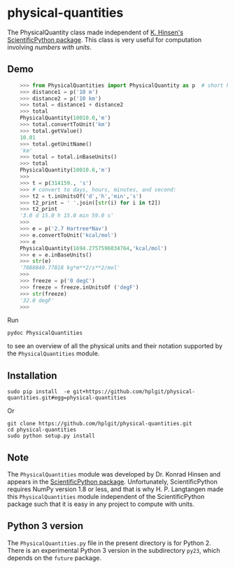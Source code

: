 # physical-quantities

The PhysicalQuantity class made independent of [K. Hinsen's ScientificPython package](https://bitbucket.org/khinsen/scientificpython/). This class is very useful for computation involving *numbers with units*.

## Demo

```python
    >>> from PhysicalQuantities import PhysicalQuantity as p  # short hand
    >>> distance1 = p('10 m')
    >>> distance2 = p('10 km')
    >>> total = distance1 + distance2
    >>> total
    PhysicalQuantity(10010.0,'m')
    >>> total.convertToUnit('km')
    >>> total.getValue()
    10.01
    >>> total.getUnitName()
    'km'
    >>> total = total.inBaseUnits()
    >>> total
    PhysicalQuantity(10010.0,'m')
    >>>
    >>> t = p(314159., 's')
    >>> # convert to days, hours, minutes, and second:
    >>> t2 = t.inUnitsOf('d','h','min','s')
    >>> t2_print = ' '.join([str(i) for i in t2])
    >>> t2_print
    '3.0 d 15.0 h 15.0 min 59.0 s'
    >>>
    >>> e = p('2.7 Hartree*Nav')
    >>> e.convertToUnit('kcal/mol')
    >>> e
    PhysicalQuantity(1694.2757596034764,'kcal/mol')
    >>> e = e.inBaseUnits()
    >>> str(e)
    '7088849.77818 kg*m**2/s**2/mol'
    >>>
    >>> freeze = p('0 degC')
    >>> freeze = freeze.inUnitsOf ('degF')
    >>> str(freeze)
    '32.0 degF'
    >>>
```

Run

```
pydoc PhysicalQuantities
```
to see an overview of all the physical units and their notation supported
by the `PhysicalQuantities` module.

## Installation

```
sudo pip install  -e git+https://github.com/hplgit/physical-quantities.git#egg=physical-quantities
```

Or
```
git clone https://github.com/hplgit/physical-quantities.git
cd physical-quantities
sudo python setup.py install
```

## Note

The `PhysicalQuantities` module was developed by Dr. Konrad Hinsen
and appears in the [ScientificPython package](https://bitbucket.org/khinsen/scientificpython/). Unfortunately, ScientificPython requires NumPy version 1.8 or
less, and that is why H. P. Langtangen made this `PhysicalQuantities`
module independent of the ScientificPython package such that it is easy
in any project to compute with units.

## Python 3 version

The `PhysicalQuantities.py` file in the present directory is for Python 2.
There is an experimental Python 3 version in the subdirectory `py23`,
which depends on the `future` package.
